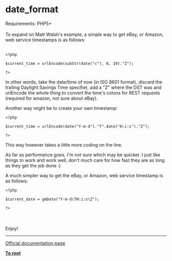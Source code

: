 # date_format



Requirements: PHP5+<br><br>To expand on Matt Walsh&apos;s example, a simple way to get eBay, or Amazon, web service timestamps is as follows:<br><br>

```
<?php

$current_time = urlEncode(subStr(date("c"), 0, 19)."Z");

?>
```


In other words, take the date/time of now (in ISO 8601 format), discard the trailing Daylight Savings Time specifier, add a "Z" where the DST was and urlEncode the whole thing to convert the time's colons for REST requests (required for amazon, not sure about eBay).

Another way might be to create your own timestamp:



```
<?php

$current_time = urlEncode(date("Y-m-d")."T".date("H:i:s")."Z");

?>
```


This way however takes a little more coding on the line.

As far as performance goes, I'm not sure which may be quicker. I just like things to work and work well, don't much care for how fast they are as long as they get the job done :)

A much simpler way to get the eBay, or Amazon, web service timestamp is as follows:



```
<?php

$current_date = gmDate("Y-m-d\TH:i:s\Z");

?>
```
<br><br>Enjoy!  

---

[Official documentation page](https://www.php.net/manual/en/function.date-format.php)

**[To root](/README.md)**